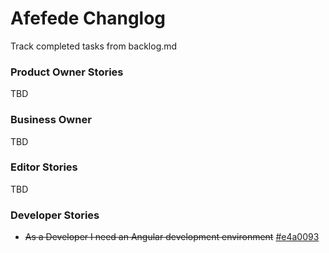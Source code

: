 # Afefede Changlog
Track completed tasks from backlog.md

### Product Owner Stories
TBD

### Business Owner
TBD

### Editor Stories
TBD

### Developer Stories
- ~~As a Developer I need an Angular development environment~~ [#e4a0093](https://github.com/afefede/afefede/commit/e4a009342bcbcf00be7c800ab274f6cddb7880e4)
